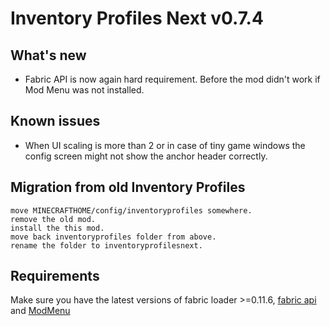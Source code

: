 # Inventory Profiles Next v0.7.4

## What's new

- Fabric API is now again hard requirement.
  Before the mod didn't work if Mod Menu was not installed.

## Known issues
- When UI scaling is more than 2 or in case of tiny game windows the config screen might not show the anchor header correctly.

## Migration from old Inventory Profiles

    move MINECRAFTHOME/config/inventoryprofiles somewhere.
    remove the old mod.
    install the this mod.
    move back inventoryprofiles folder from above.
    rename the folder to inventoryprofilesnext.

## Requirements

Make sure you have the latest versions of fabric loader >=0.11.6, [fabric api](https://modrinth.com/mod/fabric-api) and [ModMenu](https://modrinth.com/mod/modmenu)
